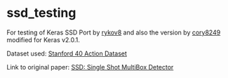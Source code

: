 # ssd_testing
For testing of Keras SSD Port by [rykov8](https://github.com/rykov8/ssd_keras) and also the version by [cory8249](https://github.com/cory8249/ssd_keras) modified for Keras v2.0.1.

Dataset used: [Stanford 40 Action Dataset](http://vision.stanford.edu/Datasets/40actions.html)

Link to original paper: [SSD: Single Shot MultiBox Detector](https://arxiv.org/abs/1512.02325)


